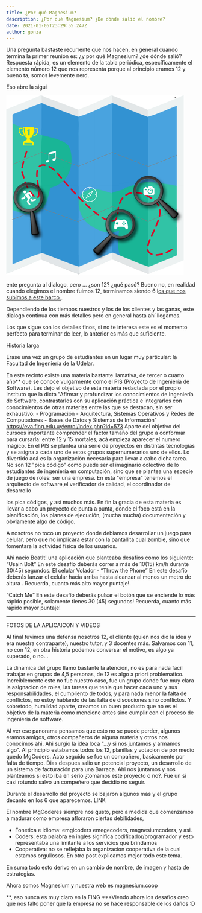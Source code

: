 ```yaml
---
title: ¿Por qué Magnesium?
description: ¿Por qué Magnesium? ¿De dónde salio el nombre?
date: 2021-01-05T23:29:55.247Z
author: gonza
---
```

Una pregunta bastaste recurrente que nos hacen, en general cuando termina la primer reunión es: ¿y por qué Magnesium? ¿de dónde salió? Respuesta rápida, es un elemento de la tabla periódica, específicamente el elemento número 12 que nos representa porque al principio eramos 12 y bueno ta, somos levemente nerd.

Eso abre la sigui

![BeatIt!](desafios-v2-hd.png)

ente pregunta al dialogo, pero ... ¿son 12? ¿qué pasó? Bueno no, en realidad cuando elegimos el nombre fuimos 12, terminamos siendo 6 l[os que nos subimos a este barco ]([magnesium.coop/#nosotros](magnesium.coop/#nosotros).)[](magnesium.coop/#nosotros).

Dependiendo de los tiempos nuestros y los de los clientes y las ganas, este dialogo continua con más detalles pero en general hasta ahí llegamos. 

Los que sigue son los detalles finos, si no te interesa este es el momento perfecto para terminar de leer, lo anterior es más que suficiente. 

Historia larga

Erase una vez un grupo de estudiantes en un lugar muy particular: la Facultad de Ingeniería de la Udelar. 

En este recinto existe una materia bastante llamativa, de tercer o cuarto año\*\* que se conoce vulgarmente como el PIS (Proyecto de Ingeniería de Software). Les dejo el objetivo de esta materia redactada por el propio instituto que la dicta "Afirmar y profundizar los conocimientos de Ingeniería de Software, contrastarlos con su aplicación práctica e integrarlos con conocimientos de otras materias entre las que se destacan, sin ser exhaustivo: - Programación - Arquitectura, Sistemas Operativos y Redes de Computadores - Bases de Datos y Sistemas de Información" https://eva.fing.edu.uy/enrol/index.php?id=573 Aparte del objetivo del cursoes importante comprender el factor tamaño del grupo a conformar para cursarla: entre 12 y 15 mortales, acá empieza aparecer el numero mágico. En el PIS se plantea una serie de proyectos en distintas tecnologías y se asigna a cada uno de estos grupos supernumerarios uno de ellos. Lo divertido acá es la organización necesaria para llevar a cabo dicha tarea. No son 12 "pica código" como puede ser el imaginario colectivo de lo estudiantes de ingeniería en computación, sino que se plantea una especie de juego de roles: ser una empresa. En esta "empresa" tenemos el arquitecto de software,el verificador de calidad, el coordinador de desarrollo

los pica códigos, y así muchos más. En fin la gracia de esta materia es llevar a cabo un proyecto de punta a punta, donde el foco está en la planificación, los planes de ejecución, (mucha mucha) documentación y obviamente algo de código.

A nosotros no toco un proyecto donde debiamos desarrollar un juego para celular, pero que no implicara estar con la pantallita cual zombie, sino que fomentara la actividad fisica de los usuarios.

Ahi nacio BeatIt! una aplicación que planteaba desafios como los siguiente:
 “Usain Bolt” 
 	En este desafío deberás correr a más de 10(15) km/h durante 30(45) segundos.
 El celular Volador - “Throw the Phone” 
 	En este desafío deberás lanzar el celular hacia arriba hasta alcanzar al menos un metro de altura . Recuerda, cuanto más alto mayor puntaje!. 

“Catch Me”
En este desafío deberás pulsar el botón que se enciende lo más rápido posible, solamente tienes 30 (45) segundos!
Recuerda, cuanto más rápido mayor puntaje!

- - -

FOTOS DE LA APLICAICON Y VIDEOS

Al final tuvimos una defensa nosotros 12, el cliente (quien nos dio la idea y era nuestra contraparte), nuestro tutor, y 3 docentes más. Salvamos con 11, no con 12, en otra historia podemos conversar el motivo, es algo ya superado, o no...

La dinamica del grupo llamo bastante la atención, no es para nada facil trabajar en grupos de 4,5 personas, de 12 es algo a priori problematico. Increiblemente este no fue nuestro caso, fue un grupo donde fue muy clara la asignacion de roles, las tareas que tenia que hacer cada uno y sus responsabilidades, el cumpliento de todos, y para nada menor la falta de conflictos, no estoy hablando de las falta de discuciones sino conflictos. Y sobretodo, humildad aparte, creamos un buen producto que no es el objetivo de la materia como mencione antes sino cumplir con el proceso de ingenieria de software.

Al ver ese panorama pensamos que esto no se puede perder, algunos eramos amigos, otros compañeros de alguna materia y otros nos conocimos ahi. Ahi surgio la idea loca "...y si nos juntamos y armamos algo". Al principio estabamos todos los 12, planillas y votacion de por medio quedo MgCoders. Acto seguido se fue un compañero, basicamente por falta de tiempo.
Dias despues salio un potencial proyecto, un desarrollo de un sistema de facturación para una Barraca. Ahi nos juntamos y nos planteamos si esto iba en serio ¿tomamos este proyecto o no?. Fue un si casi rotundo salvo un compeñero que decidio no seguir.

Durante el desarrollo del proyecto se bajaron algunos más y el grupo decanto en los 6 que aparecemos. LINK

El nombre MgCoderes siempre nos gusto, pero a medida que comenzamos a madurar como empresa afloraron ciertas debilidades, 

* Fonetica e idioma:  emgicoders emegecoders, magnesiumcoders, y asi.
* Coders: esta palabra en ingles significa codificador/programador y esto representaba una limitante a los servicios que brindamos
* Cooperativa: no se reflejaba la organizacion cooperativa de la cual estamos orgullosos. En otro post explicamos mejor todo este tema.

En suma todo esto derivo en un cambio de nombre, de imagen  y hasta de estrategias.

Ahora somos Magnesium y nuestra web es magnesium.coop

**, eso nunca es muy claro en la FING
***Viendo ahora los desafios creo que nos falto poner que la empresa no se hace responsable de los daños :D